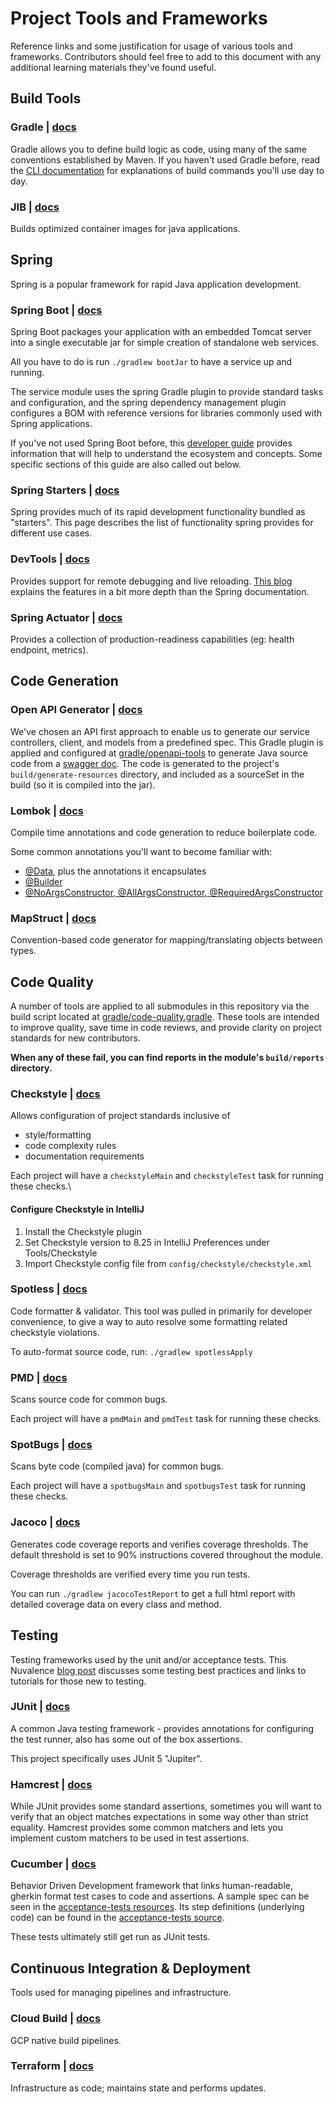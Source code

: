 # Project Tools and Frameworks
Reference links and some justification for usage of various tools
and frameworks. Contributors should feel free to add to this 
document with any additional learning materials they've found useful. 

## Build Tools

### Gradle | [docs](https://docs.gradle.org/current/userguide/userguide.html)
Gradle allows you to define build logic as code, using many of the same
conventions established by Maven. If you haven't used Gradle before, read 
the [CLI documentation](https://docs.gradle.org/current/userguide/command_line_interface.html) 
for explanations of build commands you'll use day to day.

### JIB | [docs](https://github.com/GoogleContainerTools/jib)
Builds optimized container images for java applications.

## Spring
Spring is a popular framework for rapid Java application development.

### Spring Boot | [docs](https://spring.io/projects/spring-boot)
Spring Boot packages your application with an embedded Tomcat server
into a single executable jar for simple creation of standalone web services.

All you have to do is run `./gradlew bootJar` to have a service up and running.

The service module uses the spring Gradle plugin to provide standard tasks
and configuration, and the spring dependency management plugin configures a BOM
with reference versions for libraries commonly used with Spring applications.

If you've not used Spring Boot before, this 
[developer guide](https://docs.spring.io/spring-boot/docs/current/reference/html/using.html#using)
provides information that will help to understand the ecosystem and concepts. Some specific sections
of this guide are also called out below.

### Spring Starters | [docs](https://docs.spring.io/spring-boot/docs/current/reference/html/using.html#using.build-systems.starters)
Spring provides much of its rapid development functionality bundled as "starters". 
This page describes the list of functionality spring provides for different use cases. 

### DevTools | [docs](https://docs.spring.io/spring-boot/docs/current/reference/html/using.html#using.devtools)
Provides support for remote debugging and live reloading. 
[This blog](https://www.baeldung.com/spring-boot-devtools) explains the features in a bit more depth
than the Spring documentation. 

### Spring Actuator | [docs](https://docs.spring.io/spring-boot/docs/current/reference/html/actuator.html)
Provides a collection of production-readiness capabilities (eg: health endpoint, metrics).

## Code Generation

### Open API Generator | [docs](https://github.com/OpenAPITools/openapi-generator/tree/master/modules/openapi-generator-gradle-plugin)
We've chosen an API first approach to enable us to generate our service controllers, 
client, and models from a predefined spec. This Gradle plugin is applied and configured at
[gradle/openapi-tools](../gradle/openapi-tools) to generate Java source code from a 
[swagger doc](../openapi.yaml). The code is generated to the project's 
`build/generate-resources` directory, and included as a sourceSet in the
build (so it is compiled into the jar).

### Lombok | [docs](https://projectlombok.org/)
Compile time annotations and code generation to reduce boilerplate code.

Some common annotations you'll want to become familiar with:
 - [@Data](https://projectlombok.org/features/Data), plus the annotations it encapsulates
 - [@Builder](https://projectlombok.org/features/Builder)
 - [@NoArgsConstructor, @AllArgsConstructor, @RequiredArgsConstructor](https://projectlombok.org/features/constructor)

### MapStruct | [docs](https://mapstruct.org/)
Convention-based code generator for mapping/translating objects between types. 

## Code Quality
A number of tools are applied to all submodules in this repository via the build script
located at [gradle/code-quality.gradle](../gradle/code-quality.gradle). These tools are
intended to improve quality, save time in code reviews, and provide clarity on project 
standards for new contributors. 

**When any of these fail, you can find reports in the module's `build/reports` directory.**

### Checkstyle | [docs](https://checkstyle.sourceforge.io/)
Allows configuration of project standards inclusive of
 - style/formatting
 - code complexity rules
 - documentation requirements

Each project will have a `checkstyleMain` and `checkstyleTest` task for running these checks.\

#### Configure Checkstyle in IntelliJ
1. Install the Checkstyle plugin
2. Set Checkstyle version to 8.25 in IntelliJ Preferences under Tools/Checkstyle
3. Import Checkstyle config file from `config/checkstyle/checkstyle.xml`

### Spotless | [docs](https://github.com/diffplug/spotless)
Code formatter & validator. This tool was pulled in primarily for developer convenience, 
to give a way to auto resolve some formatting related checkstyle violations. 

To auto-format source code, run: `./gradlew spotlessApply`

### PMD | [docs](https://pmd.github.io/pmd-6.41.0/)
Scans source code for common bugs.

Each project will have a `pmdMain` and `pmdTest` task for running these checks.

### SpotBugs | [docs](https://spotbugs.readthedocs.io/en/stable/)
Scans byte code (compiled java) for common bugs.

Each project will have a `spotbugsMain` and `spotbugsTest` task for running these checks.

### Jacoco | [docs](https://www.jacoco.org/index.html)
Generates code coverage reports and verifies coverage thresholds. The default threshold is set
to 90% instructions covered throughout the module. 

Coverage thresholds are verified every time you run tests. 

You can run `./gradlew jacocoTestReport` to get a full html report with detailed coverage data
on every class and method. 

## Testing
Testing frameworks used by the unit and/or acceptance tests. This Nuvalence 
[blog post](https://nuvalence.io/blog/getting-started-with-automated-testing) 
discusses some testing best practices and links to tutorials for those new to testing. 

### JUnit | [docs](https://junit.org/junit5/)
A common Java testing framework - provides annotations for configuring
the test runner, also has some out of the box assertions.

This project specifically uses JUnit 5 "Jupiter". 

### Hamcrest | [docs](http://hamcrest.org/JavaHamcrest/tutorial)
While JUnit provides some standard assertions, sometimes you will want
to verify that an object matches expectations in some way other than 
strict equality. Hamcrest provides some common matchers and lets you
implement custom matchers to be used in test assertions. 

### Cucumber | [docs](https://cucumber.io/docs/cucumber/)
Behavior Driven Development framework that links human-readable, gherkin
format test cases to code and assertions. A sample spec can be seen in the 
[acceptance-tests resources](../acceptance-tests/src/functionalTest/resources/io/nuvalence/platform/features/DeveloperExperience.feature).
Its step definitions (underlying code) can be found in the 
[acceptance-tests source](../acceptance-tests/src/functionalTest/java/io/nuvalence/platform/DeveloperExperienceStepDefinitions.java).

These tests ultimately still get run as JUnit tests. 

## Continuous Integration & Deployment
Tools used for managing pipelines and infrastructure. 

### Cloud Build | [docs](https://cloud.google.com/build/docs/overview)
GCP native build pipelines. 

### Terraform | [docs](https://learn.hashicorp.com/terraform?utm_source=terraform_io&utm_content=terraform_io_hero)
Infrastructure as code; maintains state and performs updates. 
